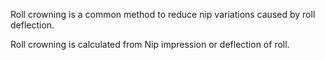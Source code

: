 Roll crowning is  a common method to reduce nip variations caused by roll deflection.  

Roll crowning is calculated from Nip impression or deflection of roll.